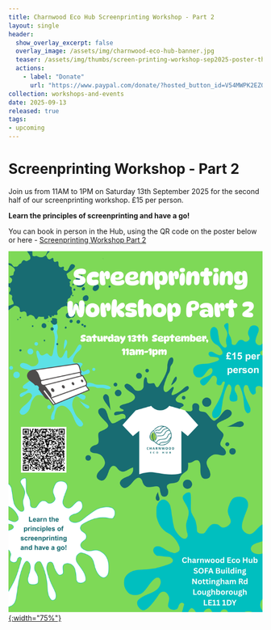 ```yaml
---
title: Charnwood Eco Hub Screenprinting Workshop - Part 2
layout: single
header:
  show_overlay_excerpt: false
  overlay_image: /assets/img/charnwood-eco-hub-banner.jpg
  teaser: /assets/img/thumbs/screen-printing-workshop-sep2025-poster-thumbnail.png
  actions:
    - label: "Donate"
      url: "https://www.paypal.com/donate/?hosted_button_id=V54MWPK2EZGPY"
collection: workshops-and-events
date: 2025-09-13
released: true
tags:
- upcoming
---
```

# Screenprinting Workshop - Part 2
 
Join us from 11AM to 1PM on Saturday 13th September 2025 for the second half of our screenprinting workshop. £15 per person.

**Learn the principles of screenprinting and have a go!**

You can book in person in the Hub, using the QR code on the poster below or here - [Screenprinting Workshop Part 2](https://www.eventbookings.com/b/event/screenprinting-workshop-part-two)

[![Screenprinting Workshop Part 2 Poster](/assets/img/screen-printing-workshop-sep2025-poster.png){:width="75%"}](https://www.eventbookings.com/b/event/screenprinting-workshop-part-two)
